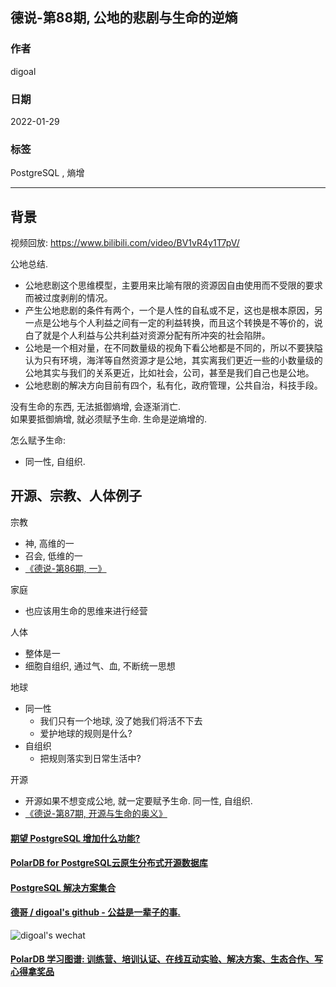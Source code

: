 ## 德说-第88期, 公地的悲剧与生命的逆熵    
                     
### 作者                          
digoal                                              
                                              
### 日期                                              
2022-01-29                                             
                                              
### 标签                                           
PostgreSQL , 熵增                 
                                            
----                                            
                                            
## 背景                                            
视频回放: https://www.bilibili.com/video/BV1vR4y1T7pV/    
  
公地总结.   
- 公地悲剧这个思维模型，主要用来比喻有限的资源因自由使用而不受限的要求而被过度剥削的情况。  
- 产生公地悲剧的条件有两个，一个是人性的自私或不足，这也是根本原因，另一点是公地与个人利益之间有一定的利益转换，而且这个转换是不等价的，说白了就是个人利益与公共利益对资源分配有所冲突的社会陷阱。  
- 公地是一个相对量，在不同数量级的视角下看公地都是不同的，所以不要狭隘认为只有环境，海洋等自然资源才是公地，其实离我们更近一些的小数量级的公地其实与我们的关系更近，比如社会，公司，甚至是我们自己也是公地。  
- 公地悲剧的解决方向目前有四个，私有化，政府管理，公共自治，科技手段。    
  
  
没有生命的东西, 无法抵御熵增, 会逐渐消亡.      
如果要抵御熵增, 就必须赋予生命. 生命是逆熵增的.      
  
怎么赋予生命:       
- 同一性, 自组织.      
  
## 开源、宗教、人体例子  
  
  
宗教  
- 神, 高维的一  
- 召会, 低维的一  
- [《德说-第86期, 一》](../202201/20220122_01.md)   
  
家庭
- 也应该用生命的思维来进行经营
  
人体  
- 整体是一   
- 细胞自组织, 通过气、血, 不断统一思想  
  
  
地球  
- 同一性  
    - 我们只有一个地球, 没了她我们将活不下去     
    - 爱护地球的规则是什么?   
- 自组织  
    - 把规则落实到日常生活中?    
  
  
开源  
- 开源如果不想变成公地, 就一定要赋予生命.  同一性, 自组织.      
- [《德说-第87期, 开源与生命的奥义》](../202201/20220125_02.md)     
  
  
  
  
  
#### [期望 PostgreSQL 增加什么功能?](https://github.com/digoal/blog/issues/76 "269ac3d1c492e938c0191101c7238216")
  
  
#### [PolarDB for PostgreSQL云原生分布式开源数据库](https://github.com/ApsaraDB/PolarDB-for-PostgreSQL "57258f76c37864c6e6d23383d05714ea")
  
  
#### [PostgreSQL 解决方案集合](https://yq.aliyun.com/topic/118 "40cff096e9ed7122c512b35d8561d9c8")
  
  
#### [德哥 / digoal's github - 公益是一辈子的事.](https://github.com/digoal/blog/blob/master/README.md "22709685feb7cab07d30f30387f0a9ae")
  
  
![digoal's wechat](../pic/digoal_weixin.jpg "f7ad92eeba24523fd47a6e1a0e691b59")
  
  
#### [PolarDB 学习图谱: 训练营、培训认证、在线互动实验、解决方案、生态合作、写心得拿奖品](https://www.aliyun.com/database/openpolardb/activity "8642f60e04ed0c814bf9cb9677976bd4")
  
